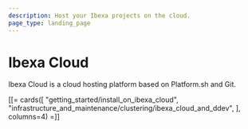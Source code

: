 ```yaml
---
description: Host your Ibexa projects on the cloud.
page_type: landing_page
---
```


# Ibexa Cloud

Ibexa Cloud is a cloud hosting platform based on Platform.sh and Git.

[[= cards([
"getting_started/install_on_ibexa_cloud",
"infrastructure_and_maintenance/clustering/ibexa_cloud_and_ddev",
], columns=4) =]]
